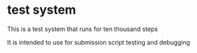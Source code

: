 # test system

This is a test system that runs for ten thousand steps

It is intended to use for submission script testing and debugging
